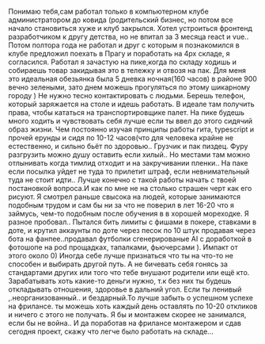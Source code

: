 Понимаю тебя,сам работал только в компьютерном клубе администратором до ковида (родительский бизнес, но потом все начало становиться хуже и клуб закрылся. Хотел устроиться фронтенд разработчиком к другу детства, но не впитал за 3 месяца react и vue.. Потом полтора года не работал и друг с которым я познакомился в клубе предложил поехать в Прагу и поработать на 4px складе, я согласился. Работал я зачастую на пике,когда по складу ходишь и собираешь товар закидывая это в тележку и отвозя на пак. Для меня это идеальная обезьянка была 5 дневка ночная(160 часов) в районе 900 вечно зелеными, зато днем можешь прогуляться по этому шикарному городу ) Не нужно тесно контактировать с людьми. Берешь телефон, который заряжается на столе и идешь работать. В идеале там получить права, чтобы кататься на транспортировщике палет. На пике будешь много ходить и чувствовать себя лучше если ты ввел до этого сидячий образ жизни. Чем постоянно изучая принципы работы гита, typescript и прочей ерунды и сидя по 10-12 часов(что для человека крайне не естественно, и сильно бьёт по здоровью.. Грузчик и пак пиздец. Фуру разгрузить можно душу оставить если хилый.. Но местами там можно отлынивать когда тимлид отходит и на закручивании пленки.. На паке если посылка уйдет не туда то прилетит штраф, если невнимательный туда не стоит идти.. Лучше конечно с такой работы начать с твоей постановкой вопроса.И как по мне не на столько страшен черт как его рисуют. Я смотрел раньше свысока на людей, которые занимаются подобным трудом и сам бы ни за что не поверил в лет 16-20 что я займусь, чем-то подобным после обучения в в хорошей мореходке. Я разное пробовал.. Пытался бить лимиты с фишами в покере, ставками в доте, и крутил аккаунты по доте через песок по 10 штук продавая через бота на фанпее..продавал футболки сгенерированые AI с доработкой в фотошопе на pod прощадках, тапалками, фьючерсами ). Импакт от этого около 0) Иногда себе лучше признаться что ты на что-то не способен и выбирать другой путь. А не бичевать себя гонясь за стандартами других или того что тебе внушают родители или ещё кто. Зарабатывать хоть какие-то деньги нужно, т.к без них ты будешь откладывать отношения, здоровье в дальний угол. Если ты ленивый ,.неорганизованный.. и бездарный.То лучше забыть о успешном успехе на фрилансе. ты можешь хоть каждый день оставлять по 10-20 откликов и ничего с этого не получать. Я бы и монтажем скорее не занимался, если бы не война.. И да поработав на фрилансе монтажером и сдав сегодня проект, скажу что легче было работать на складе...